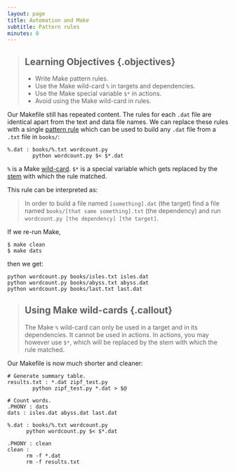 ```yaml
---
layout: page
title: Automation and Make
subtitle: Pattern rules
minutes: 0
---
```


> ## Learning Objectives {.objectives}
>
> * Write Make pattern rules.
> * Use the Make wild-card `%` in targets and dependencies.
> * Use the Make special variable `$*` in actions.
> * Avoid using the Make wild-card in rules.

Our Makefile still has repeated content. The rules for each `.dat`
file are identical apart from the text and data file names. We can
replace these rules with a single [pattern
rule](reference.html#pattern-rule) which can be used to build any
`.dat` file from a `.txt` file in `books/`:

~~~ {.make}
%.dat : books/%.txt wordcount.py
        python wordcount.py $< $*.dat
~~~

`%` is a Make [wild-card](reference.html#wild-card). `$*` is a special variable which gets replaced by the [stem](reference.html#stem) with which the rule matched.

This rule can be interpreted as:

> In order to build a file named `[something].dat` (the target)
> find a file named `books/[that same something].txt` (the dependency)
> and run `wordcount.py [the dependency] [the target]`.

If we re-run Make,

~~~ {.bash}
$ make clean
$ make dats
~~~

then we get:

~~~ {.output}
python wordcount.py books/isles.txt isles.dat
python wordcount.py books/abyss.txt abyss.dat
python wordcount.py books/last.txt last.dat
~~~

> ## Using Make wild-cards {.callout}
>
> The Make `%` wild-card can only be used in a target and in its
> dependencies. It cannot be used in actions. In actions, you may
> however use `$*`, which will be replaced by the stem with which 
> the rule matched.

Our Makefile is now much shorter and cleaner:

~~~ {.make}
# Generate summary table.
results.txt : *.dat zipf_test.py
	    python zipf_test.py *.dat > $@

# Count words.
.PHONY : dats
dats : isles.dat abyss.dat last.dat

%.dat : books/%.txt wordcount.py
      python wordcount.py $< $*.dat

.PHONY : clean
clean :
      rm -f *.dat
      rm -f results.txt
~~~
